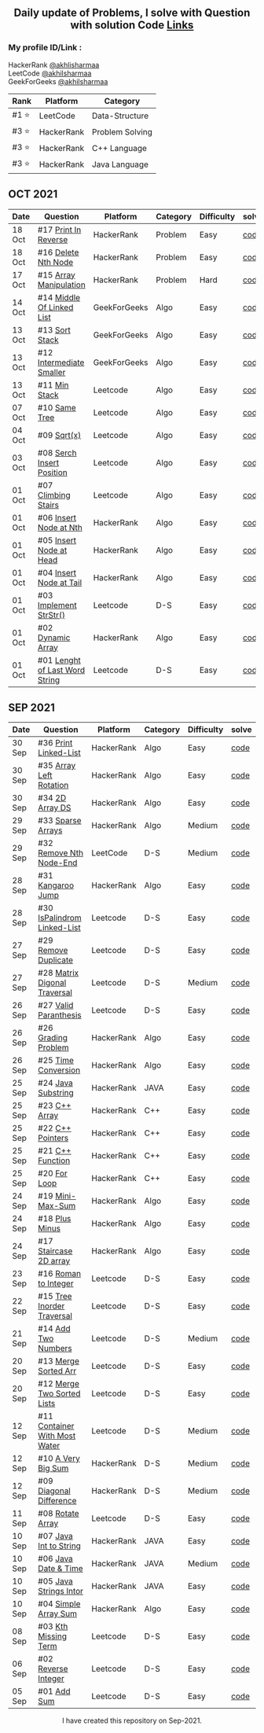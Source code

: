 <h2 align="center"> Daily update of Problems, I solve with Question with solution Code <a href="https://github.com/akhilsharmaa/Daily-Practice-QA">Links</a></h2>

    
### My profile ID/Link : 
HackerRank [@akhlisharmaa](https://www.hackerrank.com/akhilsharmaa)     
LeetCode [@akhilsharmaa](https://leetcode.com/akhilsharmaa/)      
GeekForGeeks [@akhilsharmaa](https://auth.geeksforgeeks.org/user/akhilsharmaa)


|  Rank        |   Platform    | Category
|--------------|---------------|-----------------------
|  #1 ⭐       |   LeetCode    | Data-Structure 
|  #3 ⭐       |   HackerRank  | Problem Solving 
|  #3 ⭐       |   HackerRank  | C++ Language
|  #3 ⭐       |   HackerRank  | Java Language 


<h2> OCT 2021</h2>  
    
| Date       |           Question                                                                                                   |  Platform     | Category | Difficulty | solve         
|------------|--------------------------------------------------------------------------------------------------------------------- |---------------|----------|------------|--------------------
|  18 Oct    | #17 [Print In Reverse](https://www.hackerrank.com/challenges/print-the-elements-of-a-linked-list-in-reverse/problem) |  HackerRank   |  Problem |  Easy      |  [code](https://github.com/akhilsharmaa/Daily-Practice-QA/blob/master/HackerRank/Print%20In%20Reverse%20LL/PrintRevLList.cpp)
|  18 Oct    | #16 [Delete Nth Node](https://www.hackerrank.com/challenges/delete-a-node-from-a-linked-list/problem)                |  HackerRank   |  Problem |  Easy      |  [code](https://github.com/akhilsharmaa/Daily-Practice-QA/blob/master/HackerRank/Delete%20A%20Node/DeleteANode.cpp)
|  17 Oct    | #15 [Array Manipulation](https://www.hackerrank.com/challenges/crush/problem)                                        |  HackerRank   |  Problem |  Hard      |  [code](https://github.com/akhilsharmaa/Daily-Practice-QA/blob/master/HackerRank/Array%20Manipalation/ArrManipulation.cpp)
|  14 Oct    | #14 [Middle Of Linked List](https://practice.geeksforgeeks.org/problems/finding-middle-element-in-a-linked-list)     |  GeekForGeeks |  Algo    |  Easy      |  [code](https://github.com/akhilsharmaa/Daily-Practice-QA/blob/master/GeekForGeeks/FindMiddleLinkedList/FindLink.cpp)
|  13 Oct    | #13 [Sort Stack](https://practice.geeksforgeeks.org/problems/sort-a-stack/1)                                         |  GeekForGeeks |  Algo    |  Easy      |  [code](https://github.com/akhilsharmaa/Daily-Practice-QA/blob/master/GeekForGeeks/Sorted%20Stack/SortedStack.cpp)
|  13 Oct    | #12 [Intermediate Smaller](https://practice.geeksforgeeks.org/problems/immediate-smaller-element1142/1)              |  GeekForGeeks |  Algo    |  Easy      |  [code](https://github.com/akhilsharmaa/Daily-Practice-QA/blob/master/GeekForGeeks/Immediate%20Small%20Ele%20/InterSmall.cpp)
|  13 Oct    | #11 [Min Stack](https://leetcode.com/problems/min-stack/)                                                            |  Leetcode     |  Algo    |  Easy      |  [code](https://github.com/akhilsharmaa/Daily-Practice-QA/blob/master/LeetCode/Min%20Stack/MinStack.cpp)
|  07 Oct    | #10 [Same Tree](https://leetcode.com/problems/same-tree/)                                                            |  Leetcode     |  Algo    |  Easy      |  [code](https://github.com/akhilsharmaa/Daily-Practice-QA/blob/master/LeetCode/Same%20Tree/SameTree.cpp)
|  04 Oct    | #09 [Sqrt(x)](https://leetcode.com/problems/sqrtx)                                                                   |  Leetcode     |  Algo    |  Easy      |  [code](https://github.com/akhilsharmaa/Daily-Practice-QA/blob/master/LeetCode/Sqrt(x)/Sqrt.cpp)
|  03 Oct    | #08 [Serch Insert Position](https://leetcode.com/problems/search-insert-position)                                    |  Leetcode     |  Algo    |  Easy      |  [code](https://github.com/akhilsharmaa/Daily-Practice-QA/blob/master/LeetCode/Search%20Insert%20Position/serchInPos.cpp)
|  01 Oct    | #07 [Climbing Stairs](https://leetcode.com/problems/climbing-stairs/)                                                |  Leetcode     |  Algo    |  Easy      |  [code](https://github.com/akhilsharmaa/Daily-Practice-QA/blob/master/LeetCode/Climbing%20Stairs/Solution.cpp)
|  01 Oct    | #06 [Insert Node at Nth](https://www.hackerrank.com/challenges/insert-a-node-at-a-specific-position-in-a-linked-list)|  HackerRank   |  Algo    |  Easy      |  [code](https://github.com/akhilsharmaa/Daily-Practice-QA/blob/master/HackerRank/Insert%20At%20Nth%20Position/Solution.cpp)
|  01 Oct    | #05 [Insert Node at Head](https://www.hackerrank.com/challenges/insert-a-node-at-the-head-of-a-linked-list/)         |  HackerRank   |  Algo    |  Easy      |  [code](https://github.com/akhilsharmaa/Daily-Practice-QA/blob/master/HackerRank/Insert%20At%20Head/Solution.cpp)
|  01 Oct    | #04 [Insert Node at Tail](https://www.hackerrank.com/challenges/insert-a-node-at-the-tail-of-a-linked-list/problem)  |  HackerRank   |  Algo    |  Easy      |  [code](https://github.com/akhilsharmaa/Daily-Practice-QA/blob/master/HackerRank/Insert%20Node%20In%20List/Solution.cpp)
|  01 Oct    | #03 [Implement StrStr()](https://leetcode.com/problems/implement-strstr/)                                            |  Leetcode     |  D-S     |  Easy      |  [code](https://github.com/akhilsharmaa/Daily-Practice-QA/blob/master/LeetCode/Implement%20strStr()/Solution.cpp)
|  01 Oct    | #02 [Dynamic Array](https://www.hackerrank.com/challenges/dynamic-array)                                             |  HackerRank   |  Algo    |  Easy      |  [code](https://github.com/akhilsharmaa/Daily-Practice-QA/blob/master/LeetCode/Last%20Word%20Lenght/Solution.cpp)
|  01 Oct    | #01 [Lenght of Last Word String](https://leetcode.com/problems/length-of-last-word/)                                 |  Leetcode     |  D-S     |  Easy      |  [code](https://github.com/akhilsharmaa/Daily-Practice-QA/blob/master/LeetCode/Last%20Word%20Lenght/Solution.cpp)





<!--//////////////////////////////////////////////////////////////// SEPTEMBER ////////////////////////////////////////////////////////////////////////////  -->
<h2> SEP 2021 </h2> 

| Date    |           Question                                                                                 |  Platform   | Category | Difficulty | solve      
|---------|----------------------------------------------------------------------------------------------------|-------------|----------|------------|------------
| 30 Sep  | #36 [Print Linked-List](https://www.hackerrank.com/challenges/print-the-elements-of-a-linked-list) | HackerRank  |  Algo     |  Easy    |  [code](https://github.com/akhilsharmaa/Daily-Practice-QA/blob/master/HackerRank/Print%20the%20%20Linked%20List/Solution.cpp)
| 30 Sep  | #35 [Array Left Rotation](https://www.hackerrank.com/challenges/array-left-rotation)               | HackerRank  |  Algo     |  Easy    |  [code](https://github.com/akhilsharmaa/Daily-Practice-QA/blob/master/HackerRank/Left%20Rotation/Solution.cpp)
| 30 Sep  | #34 [2D Array DS](https://www.hackerrank.com/challenges/2d-array/problem)                          | HackerRank  |  Algo     |  Easy    |  [code](https://github.com/akhilsharmaa/Daily-Practice-QA/blob/master/HackerRank/2D%20Array%20D-S/Solution.cpp)
| 29 Sep  | #33 [Sparse Arrays](https://www.hackerrank.com/challenges/sparse-arrays/)                          | HackerRank  |  Algo     |  Medium    |  [code](https://github.com/akhilsharmaa/Daily-Practice-QA/blob/master/HackerRank/Sparse%20Arrays/Solution.cpp)
| 29 Sep  | #32 [Remove Nth Node-End](https://leetcode.com/problems/remove-nth-node-from-end-of-list/)         | LeetCode    |  D-S     |  Medium    |  [code](https://github.com/akhilsharmaa/Daily-Practice-QA/blob/master/LeetCode/RemoveNthNode%20from%20End/Solution.cpp)
| 28 Sep  | #31 [Kangaroo Jump](https://www.hackerrank.com/challenges/kangaroo)                                | HackerRank  |  Algo    |  Easy    |  [code](https://github.com/akhilsharmaa/Daily-Practice-QA/blob/master/HackerRank/Number%20Line%20Jump/Solution.cpp)
| 28 Sep  | #30 [IsPalindrom Linked-List](https://leetcode.com/problems/palindrome-linked-list/)               | Leetcode    |  D-S     |  Easy    |  [code](https://github.com/akhilsharmaa/Daily-Practice-QA/blob/master/LeetCode/Palindrome%20Linked%20List/Solution.cpp)
| 27 Sep  | #29  [Remove Duplicate](https://leetcode.com/problems/remove-duplicates-from-sorted-array/)        | Leetcode    |  D-S     |  Easy    |  [code](https://github.com/akhilsharmaa/Daily-Practice-QA/blob/master/LeetCode/Diagonal%20Traverse/Solution.cpp)
| 27 Sep  | #28 [Matrix Digonal Traversal](https://leetcode.com/problems/diagonal-traverse/)                   | Leetcode    |  D-S     |  Medium    |  [code](https://github.com/akhilsharmaa/Daily-Practice-QA/blob/master/LeetCode/Diagonal%20Traverse/Solution.cpp)
| 26 Sep  | #27 [Valid Paranthesis](https://leetcode.com/problems/valid-parentheses/)                          | Leetcode    |  D-S     |  Easy      |  [code](https://github.com/akhilsharmaa/Daily-Practice-QA/blob/master/LeetCode/Valid%20Parantheses/Solution.cpp)
| 26 Sep  | #26 [Grading Problem](https://www.hackerrank.com/challenges/grading/problem)                       | HackerRank  |  Algo    |  Easy      |  [code](https://github.com/akhilsharmaa/Daily-Practice-QA/blob/master/HackerRank/Algo%20Grading%20Students/Solution.cpp)
| 26 Sep  | #25 [Time Conversion](https://www.hackerrank.com/challenges/time-conversion/problem)             | HackerRank  |  Algo    |  Easy      |  [code](https://github.com/akhilsharmaa/Daily-Practice-QA/blob/master/HackerRank/Algo%20-%20Time%20Conversion/Solution.cpp)
| 25 Sep  | #24 [Java Substring](https://www.hackerrank.com/challenges/java-substring/problem)               | HackerRank  |  JAVA    |  Easy      |  [code](https://github.com/akhilsharmaa/Daily-Practice-QA/blob/master/HackerRank/C%2B%2B%20Pointers/Solution.cpp)
| 25 Sep  | #23 [C++ Array](https://www.hackerrank.com/challenges/c-tutorial-pointer/problem)                | HackerRank  |  C++     |  Easy      |  [code](https://github.com/akhilsharmaa/Daily-Practice-QA/blob/master/HackerRank/C%2B%2B%20Pointers/Solution.cpp)
| 25 Sep  | #22 [C++ Pointers](https://www.hackerrank.com/challenges/c-tutorial-pointer/problem)             | HackerRank  |  C++     |  Easy      |  [code](https://github.com/akhilsharmaa/Daily-Practice-QA/blob/master/HackerRank/C%2B%2B%20Pointers/Solution.cpp)
| 25 Sep  | #21 [C++ Function](https://www.hackerrank.com/challenges/c-tutorial-functions/problem)           | HackerRank  |  C++     |  Easy      |  [code](https://github.com/akhilsharmaa/Daily-Practice-QA/blob/master/HackerRank/C%2B%2B%20Functions/Solution.cpp)                
| 25 Sep  | #20 [For Loop](https://www.hackerrank.com/challenges/c-tutorial-for-loop/problem)                | HackerRank  |  C++     |  Easy      |  [code](https://github.com/akhilsharmaa/Daily-Practice-QA/blob/master/HackerRank/For%20Loop/Solution.cpp)
| 24 Sep  | #19 [Mini-Max-Sum](https://www.hackerrank.com/challenges/mini-max-sum/problem)                   | HackerRank  |  Algo     |  Easy      |  [code](https://github.com/akhilsharmaa/Daily-Practice-QA/blob/master/HackerRank/Mini-Max%20Sum/Solution.cpp)
| 24 Sep  | #18 [Plus Minus](https://www.hackerrank.com/challenges/plus-minus/problem)                       | HackerRank  |  Algo     |  Easy      |  [code](https://github.com/akhilsharmaa/Daily-Practice-QA/blob/master/HackerRank/Plus%20Minus%20/Solution.cpp)
| 24 Sep  | #17 [Staircase 2D array](https://www.hackerrank.com/challenges/staircase/problem)                | HackerRank  |  Algo     |  Easy      |  [code](https://github.com/akhilsharmaa/Daily-Practice-QA/blob/master/HckrRank/StareCase/StareCase.cpp)
| 23 Sep  | #16 [Roman to Integer](https://leetcode.com/problems/roman-to-integer/)                        |  Leetcode   |  D-S     |  Easy      |  [code](https://github.com/akhilsharmaa/Daily-Practice-QA/blob/master/LeetCode/Roman%20To%20Integer/Solution.cpp)
| 22 Sep  | #15 [Tree Inorder Traversal](https://leetcode.com/problems/binary-tree-inorder-traversal)      |  Leetcode   |  D-S     |  Easy      |  [code](https://github.com/akhilsharmaa/Daily-Practice-QA/blob/master/LeetCode/Tree%20Inorder%20Traversal/Solution.cpp)
| 21 Sep  | #14 [Add Two Numbers](https://leetcode.com/problems/add-two-numbers)                           |  Leetcode   |  D-S     |  Medium    |  [code](https://github.com/akhilsharmaa/Daily-Practice-QA/blob/master/LeetCode/Add%20Two%20Num/Solution.cpp)
| 20 Sep  | #13 [Merge Sorted Arr](https://leetcode.com/problems/merge-sorted-array/)                      |  Leetcode   |  D-S     |  Easy      |  [code](https://github.com/akhilsharmaa/Daily-Practice-QA/blob/master/LeetCode/Merge%20Sorted%20Arr/Solution.cpp)
| 20 Sep  | #12 [Merge Two Sorted Lists](https://leetcode.com/problems/merge-two-sorted-lists/)            |  Leetcode   |  D-S     |  Easy      |  [code](https://github.com/akhilsharmaa/Daily-Practice-QA/blob/master/LeetCode/Merge%20Sorted%20Arr/Solution.cpp)
| 12 Sep  | #11 [Container With Most Water](https://leetcode.com/problems/container-with-most-water)       |  Leetcode   |  D-S     |  Medium    |  [code](https://github.com/akhilsharmaa/Daily-Practice-QA/blob/master/LeetCode/Container%20With%20Most%20Water/Solution.cpp)
| 12 Sep  | #10 [A Very Big Sum](https://www.hackerrank.com/challenges/a-very-big-sum/problem)             |  HackerRank |  D-S     |  Medium    |  [code](https://github.com/akhilsharmaa/Daily-Practice-QA/blob/master/HckrRank/A%20Very%20Big%20Sum/BigSum.cpp)
| 12 Sep  | #09 [Diagonal Difference](https://www.hackerrank.com/challenges/diagonal-difference/problem)   |  HackerRank |  D-S     |  Medium    |  [code](https://github.com/akhilsharmaa/Daily-Practice-QA/blob/master/HckrRank/Diagonal%20Difference/DigDiff.cpp)
| 11 Sep  | #08 [Rotate Array](https://leetcode.com/problems/rotate-array/)                                |   Leetcode  |  D-S     |  Easy      |  [code](https://github.com/akhilsharmaa/Daily-Practice-QA/blob/master/LeetCode/Rotate%20Array/rotateArray.cpp)   
| 10 Sep  | #07 [Java Int to String](https://www.hackerrank.com/challenges/java-int-to-string/problem)     |  HackerRank  |  JAVA   |  Easy      |  [code](https://github.com/akhilsharmaa/Data-Structure-Algo-QA/blob/master/HackerRank%20Question/JavaIntToString.java)   
| 10 Sep  | #06 [Java Date & Time](https://www.hackerrank.com/challenges/java-date-and-time/problem)       |  HackerRank  |  JAVA   |  Medium    |  [code](https://github.com/akhilsharmaa/Data-Structure-Algo-QA/blob/master/HackerRank%20Question/javaDateAndTime.java)  
| 10 Sep  | #05 [Java Strings Intor](https://www.hackerrank.com/challenges/java-strings-introduction/)     |  HackerRank  |  JAVA   |  Easy      |  [code](https://github.com/akhilsharmaa/Data-Structure-Algo-QA/blob/master/HackerRank%20Question/Java%20String%20Intro/Solution.java)   
| 10 Sep  | #04 [Simple Array Sum](https://www.hackerrank.com/challenges/simple-array-sum/)                | HackerRank   |  Algo   |  Easy      |  [code](https://github.com/akhilsharmaa/Data-Structure-Algo-QA/blob/master/HackerRank%20Question/Simple%20Array%20Sum/Solution.java)     
| 08 Sep   | #03 [Kth Missing Term](https://leetcode.com/problems/kth-missing-positive-number/)             | Leetcode     |  D-S    |  Easy      |  [code](https://github.com/akhilsharmaa/Data-Structure-Algo-QA/edit/master/LeetCode/Kth%20Missing%20Term/kthMissingTerm.cpp)  
| 06 Sep   | #02 [Reverse Integer](https://leetcode.com/problems/reverse-integer/)                          | Leetcode     |  D-S    |  Easy      |  [code](https://github.com/akhilsharmaa/Data-Structure-Algo-QA/blob/master/LeetCode/Reverse%20Integer/reverse_%5Dinteger.cpp) 
| 05 Sep   | #01 [Add Sum](https://leetcode.com/problems/two-sum/)                                          | Leetcode     |  D-S    |  Easy      | [code](https://github.com/akhilsharmaa/Data-Structure-Algo-Q-A/blob/master/LeetCode/Two%20Sum%20/two_sum.cpp)     


<p align="center">I have created this repository on Sep-2021.</p>
